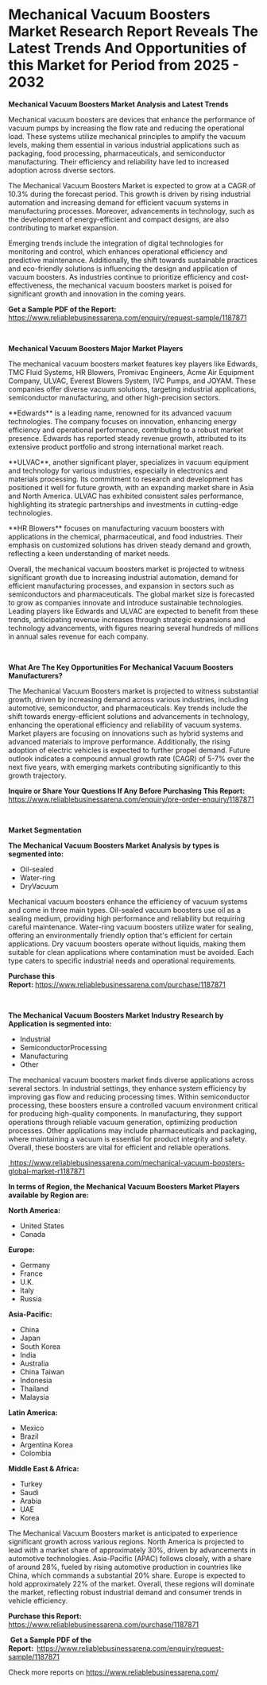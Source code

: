 <p><h1>Mechanical Vacuum Boosters Market Research Report Reveals The Latest Trends And Opportunities of this Market for Period from 2025 - 2032</h1></p><p><strong>Mechanical Vacuum Boosters Market Analysis and Latest Trends</strong></p>
<p><p>Mechanical vacuum boosters are devices that enhance the performance of vacuum pumps by increasing the flow rate and reducing the operational load. These systems utilize mechanical principles to amplify the vacuum levels, making them essential in various industrial applications such as packaging, food processing, pharmaceuticals, and semiconductor manufacturing. Their efficiency and reliability have led to increased adoption across diverse sectors.</p><p>The Mechanical Vacuum Boosters Market is expected to grow at a CAGR of 10.3% during the forecast period. This growth is driven by rising industrial automation and increasing demand for efficient vacuum systems in manufacturing processes. Moreover, advancements in technology, such as the development of energy-efficient and compact designs, are also contributing to market expansion. </p><p>Emerging trends include the integration of digital technologies for monitoring and control, which enhances operational efficiency and predictive maintenance. Additionally, the shift towards sustainable practices and eco-friendly solutions is influencing the design and application of vacuum boosters. As industries continue to prioritize efficiency and cost-effectiveness, the mechanical vacuum boosters market is poised for significant growth and innovation in the coming years.</p></p>
<p><strong>Get a Sample PDF of the Report:&nbsp;</strong> <a href="https://www.reliablebusinessarena.com/enquiry/request-sample/1187871?utm_campaign=2630&utm_medium=2&utm_source=Github&utm_content=ia&utm_term=10042025&utm_id=mechanical-vacuum-boosters">https://www.reliablebusinessarena.com/enquiry/request-sample/1187871</a></p>
<p>&nbsp;</p>
<p><strong>Mechanical Vacuum Boosters Major Market Players</strong></p>
<p><p>The mechanical vacuum boosters market features key players like Edwards, TMC Fluid Systems, HR Blowers, Promivac Engineers, Acme Air Equipment Company, ULVAC, Everest Blowers System, IVC Pumps, and JOYAM. These companies offer diverse vacuum solutions, targeting industrial applications, semiconductor manufacturing, and other high-precision sectors.</p><p>**Edwards** is a leading name, renowned for its advanced vacuum technologies. The company focuses on innovation, enhancing energy efficiency and operational performance, contributing to a robust market presence. Edwards has reported steady revenue growth, attributed to its extensive product portfolio and strong international market reach.</p><p>**ULVAC**, another significant player, specializes in vacuum equipment and technology for various industries, especially in electronics and materials processing. Its commitment to research and development has positioned it well for future growth, with an expanding market share in Asia and North America. ULVAC has exhibited consistent sales performance, highlighting its strategic partnerships and investments in cutting-edge technologies.</p><p>**HR Blowers** focuses on manufacturing vacuum boosters with applications in the chemical, pharmaceutical, and food industries. Their emphasis on customized solutions has driven steady demand and growth, reflecting a keen understanding of market needs.</p><p>Overall, the mechanical vacuum boosters market is projected to witness significant growth due to increasing industrial automation, demand for efficient manufacturing processes, and expansion in sectors such as semiconductors and pharmaceuticals. The global market size is forecasted to grow as companies innovate and introduce sustainable technologies. Leading players like Edwards and ULVAC are expected to benefit from these trends, anticipating revenue increases through strategic expansions and technology advancements, with figures nearing several hundreds of millions in annual sales revenue for each company.</p></p>
<p>&nbsp;</p>
<p><strong>What Are The Key Opportunities For Mechanical Vacuum Boosters Manufacturers?</strong></p>
<p><p>The Mechanical Vacuum Boosters market is projected to witness substantial growth, driven by increasing demand across various industries, including automotive, semiconductor, and pharmaceuticals. Key trends include the shift towards energy-efficient solutions and advancements in technology, enhancing the operational efficiency and reliability of vacuum systems. Market players are focusing on innovations such as hybrid systems and advanced materials to improve performance. Additionally, the rising adoption of electric vehicles is expected to further propel demand. Future outlook indicates a compound annual growth rate (CAGR) of 5-7% over the next five years, with emerging markets contributing significantly to this growth trajectory.</p></p>
<p><strong>Inquire or Share Your Questions If Any Before Purchasing This Report:</strong> <a href="https://www.reliablebusinessarena.com/enquiry/pre-order-enquiry/1187871?utm_campaign=2630&utm_medium=2&utm_source=Github&utm_content=ia&utm_term=10042025&utm_id=mechanical-vacuum-boosters">https://www.reliablebusinessarena.com/enquiry/pre-order-enquiry/1187871</a></p>
<p>&nbsp;</p>
<p><strong>Market Segmentation</strong></p>
<p><strong>The Mechanical Vacuum Boosters Market Analysis by types is segmented into:</strong></p>
<p><ul><li>Oil-sealed</li><li>Water-ring</li><li>DryVacuum</li></ul></p>
<p><p>Mechanical vacuum boosters enhance the efficiency of vacuum systems and come in three main types. Oil-sealed vacuum boosters use oil as a sealing medium, providing high performance and reliability but requiring careful maintenance. Water-ring vacuum boosters utilize water for sealing, offering an environmentally friendly option that's efficient for certain applications. Dry vacuum boosters operate without liquids, making them suitable for clean applications where contamination must be avoided. Each type caters to specific industrial needs and operational requirements.</p></p>
<p><strong>Purchase this Report:&nbsp;</strong><a href="https://www.reliablebusinessarena.com/purchase/1187871?utm_campaign=2630&utm_medium=2&utm_source=Github&utm_content=ia&utm_term=10042025&utm_id=mechanical-vacuum-boosters">https://www.reliablebusinessarena.com/purchase/1187871</a></p>
<p>&nbsp;</p>
<p><strong>The Mechanical Vacuum Boosters Market Industry Research by Application is segmented into:</strong></p>
<p><ul><li>Industrial</li><li>SemiconductorProcessing</li><li>Manufacturing</li><li>Other</li></ul></p>
<p><p>The mechanical vacuum boosters market finds diverse applications across several sectors. In industrial settings, they enhance system efficiency by improving gas flow and reducing processing times. Within semiconductor processing, these boosters ensure a controlled vacuum environment critical for producing high-quality components. In manufacturing, they support operations through reliable vacuum generation, optimizing production processes. Other applications may include pharmaceuticals and packaging, where maintaining a vacuum is essential for product integrity and safety. Overall, these boosters are vital for efficient and reliable operations.</p></p>
<p><a href="https://www.reliablebusinessarena.com/mechanical-vacuum-boosters-global-market-r1187871?utm_campaign=2630&utm_medium=2&utm_source=Github&utm_content=ia&utm_term=10042025&utm_id=mechanical-vacuum-boosters">&nbsp;https://www.reliablebusinessarena.com/mechanical-vacuum-boosters-global-market-r1187871</a></p>
<p><strong>In terms of Region, the Mechanical Vacuum Boosters Market Players available by Region are:</strong></p>
<p>
    <p> <strong> North America: </strong>
        <ul>
            <li>United States</li>
            <li>Canada</li>
        </ul>
        </p> 
    <p> <strong> Europe: </strong>
        <ul>
            <li>Germany</li>
            <li>France</li>
            <li>U.K.</li>
            <li>Italy</li>
            <li>Russia</li>
        </ul>
        </p> 
    <p> <strong> Asia-Pacific: </strong>
        <ul>
            <li>China</li>
            <li>Japan</li>
            <li>South Korea</li>
            <li>India</li>
            <li>Australia</li>
            <li>China Taiwan</li>
            <li>Indonesia</li>
            <li>Thailand</li>
            <li>Malaysia</li>
        </ul>
        </p> 
    <p> <strong> Latin America: </strong>
        <ul>
            <li>Mexico</li>
            <li>Brazil</li>
            <li>Argentina Korea</li>
            <li>Colombia</li>
        </ul>
        </p> 
    <p> <strong> Middle East & Africa: </strong>
        <ul>
            <li>Turkey</li>
            <li>Saudi</li>
            <li>Arabia</li>
            <li>UAE</li>
            <li>Korea</li>
        </ul>
    </p>
    </p>
<p><p>The Mechanical Vacuum Boosters market is anticipated to experience significant growth across various regions. North America is projected to lead with a market share of approximately 30%, driven by advancements in automotive technologies. Asia-Pacific (APAC) follows closely, with a share of around 28%, fueled by rising automotive production in countries like China, which commands a substantial 20% share. Europe is expected to hold approximately 22% of the market. Overall, these regions will dominate the market, reflecting robust industrial demand and consumer trends in vehicle efficiency.</p></p>
<p><strong>Purchase this Report: </strong><a href="https://www.reliablebusinessarena.com/purchase/1187871?utm_campaign=2630&utm_medium=2&utm_source=Github&utm_content=ia&utm_term=10042025&utm_id=mechanical-vacuum-boosters">https://www.reliablebusinessarena.com/purchase/1187871</a></p>
<p>&nbsp;<strong>Get a Sample PDF of the Report:&nbsp;&nbsp;</strong><a href="https://www.reliablebusinessarena.com/enquiry/request-sample/1187871?utm_campaign=2630&utm_medium=2&utm_source=Github&utm_content=ia&utm_term=10042025&utm_id=mechanical-vacuum-boosters">https://www.reliablebusinessarena.com/enquiry/request-sample/1187871</a></p>
<p><strong></strong></p>
<p>Check more reports on <a href="https://www.reliablebusinessarena.com/?utm_campaign=2630&utm_medium=2&utm_source=Github&utm_content=ia&utm_term=10042025&utm_id=mechanical-vacuum-boosters">https://www.reliablebusinessarena.com/</a></p>